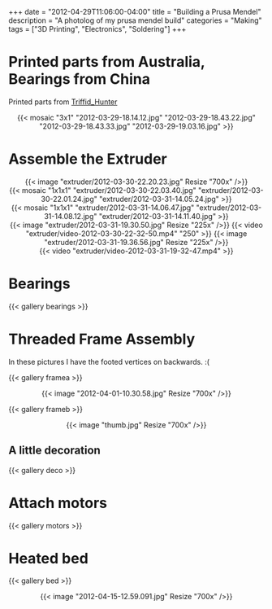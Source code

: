 +++
date = "2012-04-29T11:06:00-04:00"
title = "Building a Prusa Mendel"
description = "A photolog of my prusa mendel build"
categories = "Making"
tags = ["3D Printing", "Electronics", "Soldering"]
+++

# Printed parts from Australia, Bearings from China

Printed parts from [Triffid_Hunter](http://create3d.com.au/)

<center>
  {{< mosaic "3x1" "2012-03-29-18.14.12.jpg" "2012-03-29-18.43.22.jpg" "2012-03-29-18.43.33.jpg" "2012-03-29-19.03.16.jpg" >}}
</center>

# Assemble the Extruder

<center>
  {{< image "extruder/2012-03-30-22.20.23.jpg" Resize "700x" />}}
</center>

<center>
  {{< mosaic "1x1x1" "extruder/2012-03-30-22.03.40.jpg" "extruder/2012-03-30-22.01.24.jpg" "extruder/2012-03-31-14.05.24.jpg" >}}
</center>

<center>
  {{< mosaic "1x1x1" "extruder/2012-03-31-14.06.47.jpg" "extruder/2012-03-31-14.08.12.jpg" "extruder/2012-03-31-14.11.40.jpg" >}}
</center>

<center>
  {{< image "extruder/2012-03-31-19.30.50.jpg" Resize "225x" />}}
  {{< video "extruder/video-2012-03-30-22-32-50.mp4" "250" >}}
  {{< image "extruder/2012-03-31-19.36.56.jpg" Resize "225x" />}}
</center>

<center>
  {{< video "extruder/video-2012-03-31-19-32-47.mp4" >}}
</center>

# Bearings

{{< gallery bearings >}}

# Threaded Frame Assembly

In these pictures I have the footed vertices on backwards. :(

{{< gallery framea >}}

<center>
  {{< image "2012-04-01-10.30.58.jpg" Resize "700x" />}}
</center>

{{< gallery frameb >}}

<center>
  {{< image "thumb.jpg" Resize "700x" />}}
</center>

## A little decoration

{{< gallery deco >}}

# Attach motors

{{< gallery motors >}}

# Heated bed

{{< gallery bed >}}

<center>
  {{< image "2012-04-15-12.59.091.jpg" Resize "700x" />}}
</center>
